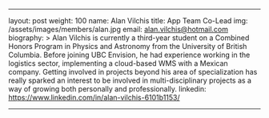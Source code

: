 ﻿---

layout: post
weight: 100
name: Alan Vilchis
title: App Team Co-Lead
img: /assets/images/members/alan.jpg
email: alan.vilchis@hotmail.com
biography: >
 Alan Vilchis is currently a third-year student on a Combined Honors Program in Physics and Astronomy from the University of British Columbia. Before joining UBC Envision, he had experience working in the logistics sector, implementing a cloud-based WMS with a Mexican company. Getting involved in projects beyond his area of specialization has really sparked an interest to be involved in multi-disciplinary projects as a way of growing both personally and professionally. 
linkedin: https://www.linkedin.com/in/alan-vilchis-6101b1153/

---